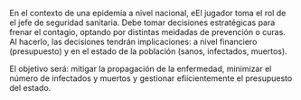 En el contexto de una epidemia a nivel nacional, eEl jugador toma el rol de el jefe de seguridad sanitaria.
Debe tomar decisiones estratégicas para frenar el contagio, optando por distintas meidadas de prevención o curas.
Al hacerlo, las decisiones tendrán implicaciones: a nivel financiero (presupuesto) y en el estado de la población (sanos, infectados, muertos).

El objetivo será: mitigar la propagación de la enfermedad, minimizar el número de infectados y muertos y gestionar efiicientemente el presupuesto del estado.
